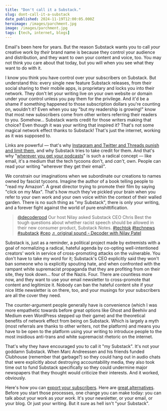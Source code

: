 ```yaml
---
title: "Don't call it a Substack."
slug: dont-call-it-a-substack
date_published: 2024-11-19T12:00:05.000Z
heroimage: /images/parchment.jpg
image: /images/parchment.jpg
tags: [tech, internet, blogs]
---
```


Email's been here for years. But the reason Substack wants you to call _your_ creative work by _their_ brand name is because they control your audience and distribution, and they want to own your content and voice, too. You may not think you care about that today, but you will when you see what they want to do with it.

I know you think you have control over your subscribers on Substack. But understand this: every single new feature Substack releases, from their social sharing to their mobile apps, is proprietary and locks you into their network. They don't let your writing live on your own website or domain under your control unless you pay them for the privilege. And it'd be a shame if something happened to those subscription dollars you're counting on, wouldn't it? Even when you say "but my readership is growing!" know that most new subscribers come from other writers referring their readers to you. Somehow... Substack wants credit for those writers making that choice? Even though it was your writing that inspired it? That's not some magical network effect thanks to Substack! That's just the internet, working as it was supposed to.

Links are powerful — that's why <a href="https://www.anildash.com/2019/12/10/link-in-bio-is-how-they-tried-to-kill-the-web/">Instagram and Twitter and Threads punish and limit them</a>, and why Substack tries to take credit for them. And that's why "<a href="https://www.anildash.com//2024/02/06/wherever-you-get-podcasts/">wherever you get your podcasts</a>" is such a radical concept — like email, it's a medium that the tech tycoons don't, and _can't_, own. People can read your writing "wherever they get their email".

We constrain our imaginations when we subordinate our creations to names owned by fascist tycoons. Imagine the author of a book telling people to "read my Amazon". A great director trying to promote their film by saying "click on my Max". That's how much they've pickled your brain when you refer to your own work and your own voice within the context of their walled garden. There is no such thing as "my Substack", there is only your writing, and a forever fight against the world of pure enshittification.

<blockquote class="tiktok-embed" cite="https://www.tiktok.com/@decoderpod/video/7221602731998498094" data-video-id="7221602731998498094" style="max-width: 605px;min-width: 325px;" > <section> <a target="_blank" title="@decoderpod" href="https://www.tiktok.com/@decoderpod?refer=embed">@decoderpod</a> Our host Nilay asked Substack CEO Chris Best the tough questions about whether racist speech should be allowed in their new consumer product, Substack Notes. <a title="techtok" target="_blank" href="https://www.tiktok.com/tag/techtok?refer=embed">#techtok</a> <a title="technews" target="_blank" href="https://www.tiktok.com/tag/technews?refer=embed">#technews</a> <a title="substack" target="_blank" href="https://www.tiktok.com/tag/substack?refer=embed">#substack</a> <a title="ceo" target="_blank" href="https://www.tiktok.com/tag/ceo?refer=embed">#ceo</a> <a target="_blank" title="♬ original sound - Decoder with Nilay Patel" href="https://www.tiktok.com/music/original-sound-7221602698636905258?refer=embed">♬ original sound - Decoder with Nilay Patel</a> </section> </blockquote> <script async src="https://www.tiktok.com/embed.js"></script>

Substack is, just as a reminder, a political project made by extremists with a goal of normalizing a radical, hateful agenda by <a href="https://www.platformer.news/why-substack-is-at-a-crossroads/"></a>co-opting well-intentioned creators' work in service of cross-promoting attacks on the vulnerable</a>. You don't have to take my word for it; Substack's CEO explicitly said they won't ban someone who is explicitly spouting hate, and when confronted with the rampant white supremacist propaganda that they are profiting from on their site, they took down... four of the Nazis. Four. There are countless more now, and they want to use your email newsletter to cross-promote that content and legitimize it. Nobody can ban the hateful content site if your nice little newsletter is on there, too, and your musings for your subscribers are all the cover they need.

The counter-argument people generally have is convenience (which I was more empathetic towards before great options like Ghost and Beehiiv and Medium even WordPress stepped up their game) and the theoretical benefits of network effect from being on Substack. Which is largely a myth (most referrals are thanks to other writers, not the platform) and means you have to be open to the platform using your writing to introduce people to the most insidious anti-trans and white supremacist rhetoric on the internet.

That's why they have encouraged you to call it "my Substack". It's not your goddamn Substack. When Marc Andreessen and his friends funded Clubhouse (remember that garbage?) so they could hang out in audio chats that were explicitly about destroying accountability media, they also took time out to fund Substack specifically so they could undermine major newspapers that they thought would criticize their interests. And it worked, obviously.

Here's how you can <a href="https://support.substack.com/hc/en-us/articles/6314498343700-How-do-I-export-my-email-list-on-Substack">export your subscribers</a>. Here are <a href="https://www.wired.com/story/best-substack-alternatives/">great alternatives</a>. Before you start those processes, one change you can make today: you can talk about your work as _your work_. It's your newsletter, or your email, or your blog. Or just your writing. But it sure as hell isn't "your Substack".
